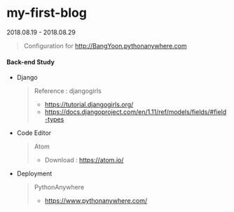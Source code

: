 # my-first-blog
2018.08.19 - 2018.08.29
> Configuration for http://BangYoon.pythonanywhere.com 

#### Back-end Study
- Django 
  > Reference : djangogirls
  >- https://tutorial.djangogirls.org/
  >- https://docs.djangoproject.com/en/1.11/ref/models/fields/#field-types

- Code Editor
  > Atom
  >- Download : https://atom.io/
  
- Deployment
  > PythonAnywhere
  >- https://www.pythonanywhere.com/
